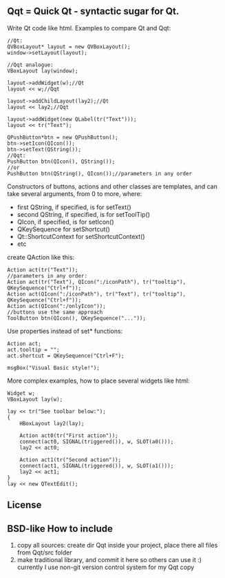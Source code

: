 Qqt = Quick Qt - syntactic sugar for Qt.
----------------------------------------
Write Qt code like html. Examples to compare Qt and Qqt:

	//Qt:
	QVBoxLayout* layout = new QVBoxLayout();
	window->setLayout(layout);
	
	//Qqt analogue:
	VBoxLayout lay(window);

	layout->addWidget(w);//Qt
	layout << w;//Qqt

	layout->addChildLayout(lay2);//Qt
	layout << lay2;//Qqt

	layout->addWidget(new QLabel(tr("Text")));
	layout << tr("Text");

	QPushButton*btn = new QPushButton();
	btn->setIcon(QIcon());
	btn->setText(QString());
	//Qqt:
	PushButton btn(QIcon(), QString());
	//or
	PushButton btn(QString(), QIcon());//parameters in any order

Constructors of buttons, actions and other classes are templates, and can take several arguments, from 0 to more, where:

* first QString, if specified, is for setText()
* second QString, if specified, is for setToolTip()
* QIcon, if specified, is for setIcon()
* QKeySequence for setShortcut()
* Qt::ShortcutContext for setShortcutContext()
* etc

create QAction like this:

	Action act(tr("Text"));
	//parameters in any order:
	Action act(tr("Text"), QIcon(":/iconPath"), tr("tooltip"), QKeySequence("Ctrl+f"));
	Action act(QIcon(":/iconPath"), tr("Text"), tr("tooltip"), QKeySequence("Ctrl+f"));
	Action act(QIcon(":/onlyIcon"));
	//buttons use the same approach
	ToolButton btn(QIcon(), QKeySequence("..."));

Use properties instead of set* functions:

	Action act;
	act.tooltip = "";
	act.shortcut = QKeySequence("Ctrl+F");

	msgBox("Visual Basic style!");

More complex examples, how to place several widgets like html:

	Widget w;
	VBoxLayout lay(w);
	
	lay << tr("See toolbar below:");
	{
		HBoxLayout lay2(lay);
		
		Action act0(tr("First action"));
		connect(act0, SIGNAL(triggered()), w, SLOT(a0()));
		lay2 << act0;

		Action act1(tr("Second action"));
		connect(act1, SIGNAL(triggered()), w, SLOT(a1()));
		lay2 << act1;
	}
	lay << new QTextEdit();

License
-------
BSD-like
How to include
--------------
1) copy all sources: create dir Qqt inside your project, place there all files from Qqt/src folder
2) make traditional library, and commit it here so others can use it :) currently I use non-git version control system for my Qqt copy